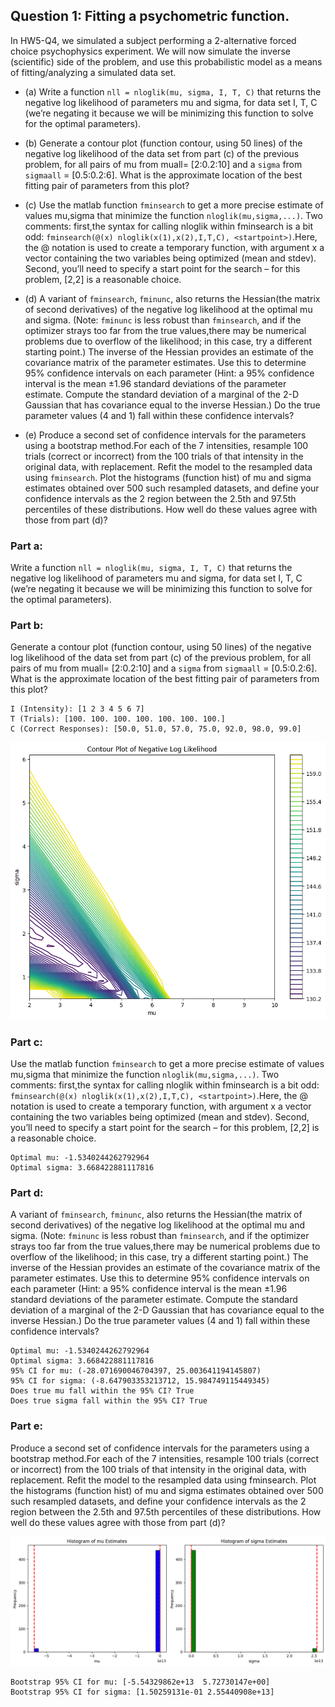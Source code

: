 ## Question 1: Fitting a psychometric function.

In  HW5-Q4, we simulated a subject performing a 2-alternative forced choice psychophysics experiment. We will now simulate the inverse (scientific) side of the problem, and use this probabilistic model as a means of fitting/analyzing a simulated data set.

  - (a) Write a function ```nll = nloglik(mu, sigma, I, T, C)``` that returns the negative log likelihood of parameters mu and sigma, for data set I, T, C (we’re negating it because we will be minimizing this function to solve for the optimal parameters).

  - (b) Generate a contour plot (function contour, using 50 lines) of the negative log likelihood of the data set from part (c) of the previous problem, for all pairs of mu from muall= [2:0.2:10] and a ```sigma``` from ```sigmaall``` = [0.5:0.2:6]. What is the approximate location of the best fitting pair of parameters from this plot?

  - (c) Use the matlab function ```fminsearch``` to get a more precise estimate of values mu,sigma that minimize the function ```nloglik(mu,sigma,...)```. Two comments: first,the syntax for calling nloglik within fminsearch is a bit odd: ```fminsearch(@(x) nloglik(x(1),x(2),I,T,C), <startpoint>)```.Here, the @ notation is used to create a temporary function, with argument x a vector containing the two variables being optimized (mean and stdev).  Second, you’ll need to specify a start point for the search – for this problem, [2,2] is a reasonable choice.

  - (d) A variant of ```fminsearch```, ```fminunc```, also returns the Hessian(the matrix of second derivatives) of the negative log likelihood at the optimal mu and sigma. (Note: ```fminunc``` is less robust than ```fminsearch```, and if the optimizer strays too far from the true values,there may be numerical problems due to overflow of the likelihood; in this case, try a different starting point.) The inverse of the Hessian provides an estimate of the covariance matrix of the parameter estimates. Use this to determine 95% confidence intervals on each parameter (Hint: a 95% confidence interval is the mean ±1.96 standard deviations of the parameter estimate. Compute the standard deviation of a marginal of the 2-D Gaussian that has covariance equal to the inverse Hessian.)  Do the true parameter values (4 and 1) fall within these confidence intervals?

  - (e) Produce a second set of confidence intervals for the parameters using a bootstrap method.For each of the 7 intensities, resample 100 trials (correct or incorrect) from the 100 trials of that intensity in the original data, with replacement.  Refit the model to the resampled data using ```fminsearch```.  Plot the histograms (function hist) of mu and sigma estimates obtained over 500 such resampled datasets, and define your confidence intervals as the 2 region between the 2.5th and 97.5th percentiles of these distributions. How well do these values agree with those from part (d)?


### Part a:

Write a function ```nll = nloglik(mu, sigma, I, T, C)``` that returns the negative log likelihood of parameters mu and sigma, for data set I, T, C (we’re negating it because we will be minimizing this function to solve for the optimal parameters).

### Part b:

Generate a contour plot (function contour, using 50 lines) of the negative log likelihood of the data set from part (c) of the previous problem, for all pairs of mu from muall= [2:0.2:10] and a ```sigma``` from ```sigmaall``` = [0.5:0.2:6]. What is the approximate location of the best fitting pair of parameters from this plot?

    I (Intensity): [1 2 3 4 5 6 7]
    T (Trials): [100. 100. 100. 100. 100. 100. 100.]
    C (Correct Responses): [50.0, 51.0, 57.0, 75.0, 92.0, 98.0, 99.0]
    


    
![png](Question%201%20Fitting%20a%20psychometric%20function_files/Question%201%20Fitting%20a%20psychometric%20function_5_1.png)
    


### Part c:

Use the matlab function ```fminsearch``` to get a more precise estimate of values mu,sigma that minimize the function ```nloglik(mu,sigma,...)```. Two comments: first,the syntax for calling nloglik within fminsearch is a bit odd: ```fminsearch(@(x) nloglik(x(1),x(2),I,T,C), <startpoint>)```.Here, the @ notation is used to create a temporary function, with argument x a vector containing the two variables being optimized (mean and stdev).  Second, you’ll need to specify a start point for the search – for this problem, [2,2] is a reasonable choice.

    Optimal mu: -1.5340244262792964
    Optimal sigma: 3.668422881117816
    

### Part d:

A variant of ```fminsearch```, ```fminunc```, also returns the Hessian(the matrix of second derivatives) of the negative log likelihood at the optimal mu and sigma. (Note: ```fminunc``` is less robust than ```fminsearch```, and if the optimizer strays too far from the true values,there may be numerical problems due to overflow of the likelihood; in this case, try a different starting point.) The inverse of the Hessian provides an estimate of the covariance matrix of the parameter estimates. Use this to determine 95% confidence intervals on each parameter (Hint: a 95% confidence interval is the mean ±1.96 standard deviations of the parameter estimate. Compute the standard deviation of a marginal of the 2-D Gaussian that has covariance equal to the inverse Hessian.)  Do the true parameter values (4 and 1) fall within these confidence intervals?

    Optimal mu: -1.5340244262792964
    Optimal sigma: 3.668422881117816
    95% CI for mu: (-28.071690046704397, 25.003641194145807)
    95% CI for sigma: (-8.647903353213712, 15.984749115449345)
    Does true mu fall within the 95% CI? True
    Does true sigma fall within the 95% CI? True
    

### Part e:

Produce a second set of confidence intervals for the parameters using a bootstrap method.For each of the 7 intensities, resample 100 trials (correct or incorrect) from the 100 trials of that intensity in the original data, with replacement.  Refit the model to the resampled data using fminsearch.  Plot the histograms (function hist) of mu and sigma estimates obtained over 500 such resampled datasets, and define your confidence intervals as the 2 region between the 2.5th and 97.5th percentiles of these distributions. How well do these values agree with those from part (d)?


    
![png](Question%201%20Fitting%20a%20psychometric%20function_files/Question%201%20Fitting%20a%20psychometric%20function_11_0.png)
    


    Bootstrap 95% CI for mu: [-5.54329862e+13  5.72730147e+00]
    Bootstrap 95% CI for sigma: [1.50259131e-01 2.55440908e+13]
    
